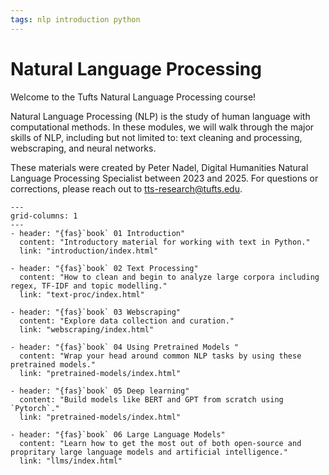 ```yaml
---
tags: nlp introduction python
---
```


# Natural Language Processing

Welcome to the Tufts Natural Language Processing course!

Natural Language Processing (NLP) is the study of human language with computational methods. In these modules, we will walk through the major skills of NLP, including but not limited to: text cleaning and processing, webscraping, and neural networks.

These materials were created by Peter Nadel, Digital Humanities Natural Language Processing Specialist between 2023 and 2025. For questions or corrections, please reach out to tts-research@tufts.edu.

```{gallery-grid}
---
grid-columns: 1
---
- header: "{fas}`book` 01 Introduction"
  content: "Introductory material for working with text in Python."
  link: "introduction/index.html"

- header: "{fas}`book` 02 Text Processing"
  content: "How to clean and begin to analyze large corpora including regex, TF-IDF and topic modelling."
  link: "text-proc/index.html"

- header: "{fas}`book` 03 Webscraping"
  content: "Explore data collection and curation."
  link: "webscraping/index.html"

- header: "{fas}`book` 04 Using Pretrained Models "
  content: "Wrap your head around common NLP tasks by using these pretrained models."
  link: "pretrained-models/index.html"

- header: "{fas}`book` 05 Deep learning"
  content: "Build models like BERT and GPT from scratch using `Pytorch`."
  link: "pretrained-models/index.html"

- header: "{fas}`book` 06 Large Language Models"
  content: "Learn how to get the most out of both open-source and propritary large language models and artificial intelligence."
  link: "llms/index.html"
```
